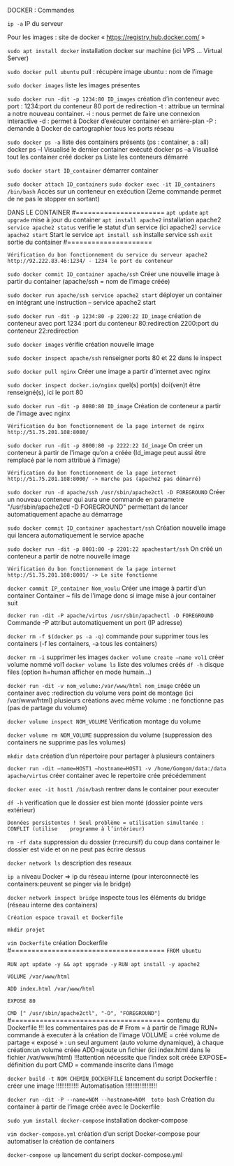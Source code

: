 DOCKER : Commandes

`ip -a` 
	IP du serveur 

Pour les images : site de docker « https://registry.hub.docker.com/ »

`sudo apt install docker` 
	installation docker sur machine (ici VPS … Virtual Server)

`sudo docker pull ubuntu`
	pull : récupère image 	ubuntu : nom de l’image 

`sudo docker images`
	liste les images présentes 

`sudo docker run -dit -p 1234:80 ID_images` 
	création d’in conteneur avec port :	1234:port du conteneur 	80 port de redirection 
	-t : attribue un terminal a notre nouveau container.
	-i : nous permet de faire une connexion interactive
	-d : permet à Docker d’exécuter container en arrière-plan
	-P : demande à Docker de cartographier tous les ports réseau

`sudo docker ps -a`
	liste des containers présents (ps : container, a : all) 
	docker ps –l 	Visualisé le dernier container exécuté
	docker ps –a 	 Visualisé tout les container créé
	docker ps  	Liste les conteneurs démarré

`sudo docker start ID_container`
	démarrer container 

`sudo docker attach ID_containers`
`sudo docker exec -it ID_containers /bin/bash`
	Accès sur un conteneur en exécution (2eme commande permet de ne pas le stopper en 	sortant)

DANS LE CONTAINER 
#======================
`apt update`
`apt upgrade`
	mise à jour du container 
`apt install apache2`
	installation apache2
`service apache2 status`
	verifie le statut d’un service (ici apache2)
`service apache2 start`
	Start le service 
`apt install ssh`
	installe service ssh 
`exit`
	sortie du container 
#=====================

	Vérification du bon fonctionnement du service du serveur apache2
	http://92.222.83.46:1234/ - 1234 le port du conteneur


`sudo docker commit ID_container apache/ssh`
	Créer une nouvelle image à partir du container (apache/ssh = nom de l’image créée)

`sudo docker run apache/ssh service apache2 start`
	déployer un container en intégrant une instruction – service apache2 start

`sudo docker run -dit -p 1234:80 -p 2200:22 ID_image`
	création de conteneur avec port 1234 :port du conteneur 80:redirection 2200:port du 	conteneur 22:redirection 

`sudo docker images` 
	vérifie création nouvelle image

`sudo docker inspect apache/ssh` 
	renseigner ports 80 et 22 dans le inspect

`sudo docker pull nginx` 
	Créer une image a partir d'internet avec nginx

`sudo docker inspect docker.io/nginx` 
	quel(s) port(s) doi(ven)t être renseigné(s), ici le port 80

`sudo docker run -dit -p 8080:80 ID_image` 
	Création de conteneur a partir de l'image avec nginx

	Vérification du bon fonctionnement de la page internet de nginx
	http://51.75.201.108:8080/ 

`sudo docker run -dit -p 8000:80 -p 2222:22 Id_image` 
	On créer un conteneur à partir de l'image qu’on a créée (Id_image peut aussi être remplacé 	par le nom attribué à l’image)

	Vérification du bon fonctionnement de la page internet
	http://51.75.201.108:8000/ -> marche pas (apache2 pas démarré)

`sudo docker run -d apache/ssh /usr/sbin/apache2ctl -D FOREGROUND`
	Créer un nouveau conteneur qui aura une commande en parametre "/usr/sbin/apache2ctl -D 	FOREGROUND" permettant de lancer automatiquement apache au démarrage 

`sudo docker commit ID_container apachestart/ssh` 
	Création nouvelle image qui lancera automatiquement le service apache

`sudo docker run -dit -p 8001:80 -p 2201:22 apachestart/ssh` 
	On créé un conteneur a partir de notre nouvelle image

	Vérification du bon fonctionnement de la page internet
	http://51.75.201.108:8001/ -> Le site fonctionne

`docker commit IP_container Nom_voulu`
	Créer une image à partir d’un container 
	Container ~ fils de l’image donc si image mise à jour container suit 

`docker run -dit -P apache/virtus /usr/sbin/apachectl -D FOREGROUND`
	Commande -P attribut automatiquement un port (IP adresse) 

`docker rm -f $(docker ps -a -q)`
	commande pour supprimer tous les containers (-f les containers, -a tous les containers)

`docker rm -i` 
	supprimer les images 
`docker volume create –name vol1`
	créer volume nommé vol1
`docker volume ls`
	liste des volumes créés
`df -h` 
	disque files (option h=human afficher en mode humain…)

`docker run -dit -v nom_volume:/var/www/html nom_image`
	créée un container avec :redirection du volume vers point de montage (ici /var/www/html) 
	plusieurs créations avec même volume : ne fonctionne pas (pas de partage du volume)

`docker volume inspect NOM_VOLUME`
	Vérification montage du volume 

`docker volume rm NOM_VOLUME`
	suppression du volume 
	(suppression des containers ne supprime pas les volumes)

`mkdir data` 
	création d’un répertoire pour partager à plusieurs containers 

`docker run -dit –name=HOST1 –hostname=HOST1 -v /home/Gomgom/data:/data apache/virtus` 
	créer container avec le repertoire crée précédemment

`docker exec -it host1 /bin/bash`
	rentrer dans le container pour executer 

`df -h`
	verification que le dossier est bien monté (dossier pointe vers extérieur)

	Données persistentes ! Seul problème = utilisation simultanée : CONFLIT (utilise 	programme à l’intérieur) 

`rm -rf data`
	suppression du dossier (r:recursif) 
	du coup dans container le dossier est vide et on ne peut pas écrire dessus 

`docker network ls`
	description des reseaux 

`ip a` 
	niveau Docker => ip du réseau interne (pour interconnecté les containers:peuvent se pinger 	via le bridge)

`docker network inspect bridge`
	inspecte tous les éléments du bridge (réseau interne des containers)

	Création espace travail et Dockerfile 
`mkdir projet` 

`vim Dockerfile` 
	création Dockerfile
#======================================
`FROM ubuntu`

`RUN apt update -y && apt upgrade -y`
`RUN apt install -y apache2`

`VOLUME /var/www/html`

`ADD index.html /var/www/html`

`EXPOSE 80`

`CMD [" /usr/sbin/apache2ctl", "-D", "FOREGROUND"]`
#======================================
	contenu du Dockerfile
	!!! les commentaires pas de # 
	From = à partir de l’image 
	RUN= commande à executer à la création de l’image
	VOLUME = créé volume de partage « exposé » : un seul argument (auto volume 			dynamique), à chaque création:un volume créée
	ADD=ajoute un fichier (ici index.html dans le fichier /var/www/html) !!!attention nécessite que l’index soit créée
	EXPOSE= définition du port 
	CMD = commande inscrite dans l’image

`docker build -t NOM CHEMIN_DOCKERFILE`
	lancement du script Dockerfile : créer une image 
	!!!!!!!!!!!!! Automatisation !!!!!!!!!!!!!!!!!! 

`docker run -dit -P --name=NOM --hostname=NOM  toto bash`
	Création du container à partir de l’image créée avec le Dockerfile

`sudo yum install docker-compose`
	installation docker-compose 

`vim docker-compose.yml`
	création d’un script Docker-compose pour automatiser la création de containers 

`docker-compose up`
	lancement du script docker-compose.yml